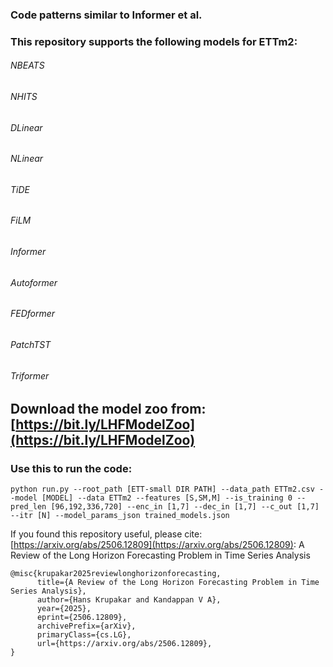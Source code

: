 ### Code patterns similar to Informer et al.

### This repository supports the following models for ETTm2:

###### NBEATS
###### NHITS
###### DLinear
###### NLinear
###### TiDE
###### FiLM

###### Informer
###### Autoformer
###### FEDformer
###### PatchTST

###### Triformer

## Download the model zoo from: [https://bit.ly/LHFModelZoo](https://bit.ly/LHFModelZoo)

### Use this to run the code:

```
python run.py --root_path [ETT-small DIR PATH] --data_path ETTm2.csv --model [MODEL] --data ETTm2 --features [S,SM,M] --is_training 0 --pred_len [96,192,336,720] --enc_in [1,7] --dec_in [1,7] --c_out [1,7] --itr [N] --model_params_json trained_models.json
```

If you found this repository useful, please cite: [https://arxiv.org/abs/2506.12809](https://arxiv.org/abs/2506.12809): A Review of the Long Horizon Forecasting Problem in Time Series Analysis
```
@misc{krupakar2025reviewlonghorizonforecasting,
      title={A Review of the Long Horizon Forecasting Problem in Time Series Analysis}, 
      author={Hans Krupakar and Kandappan V A},
      year={2025},
      eprint={2506.12809},
      archivePrefix={arXiv},
      primaryClass={cs.LG},
      url={https://arxiv.org/abs/2506.12809}, 
}
```
